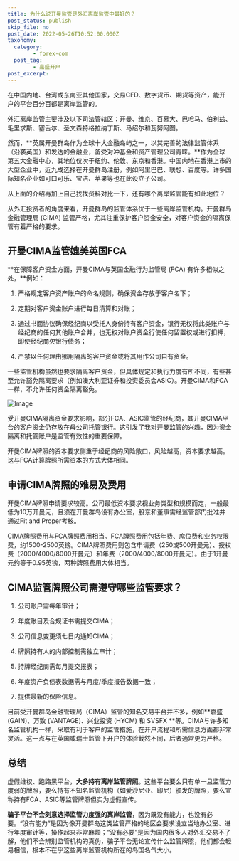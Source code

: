 ```yaml
---
title: 为什么说开曼监管是外汇离岸监管中最好的？
post_status: publish
skip_file: no
post_date: 2022-05-26T10:52:00.000Z
taxonomy:
  category:
        - forex-com
  post_tag:
        - 嘉盛开户
post_excerpt: 
---
```

在中国内地、台湾或东南亚其他国家，交易CFD、数字货币、期货等资产，能开户的平台百分百都是离岸监管的。

外汇离岸监管主要涉及以下司法管辖区：开曼、维京、百慕大、巴哈马、伯利兹、毛里求斯、塞舌尔、圣文森特格拉纳丁斯、马绍尔和瓦努阿图。

然而，**英属开曼群岛作为全球十大金融岛屿之一，以其完善的法律监管体系（沿袭英国）和发达的金融业，备受对冲基金和资产管理公司青睐。**作为全球第五大金融中心，其地位仅次于纽约、伦敦、东京和香港。中国内地在香港上市的大型企业中，近九成选择在开曼群岛注册，例如阿里巴巴、联想、百度等。许多国际知名企业如可口可乐、宝洁、苹果等也在此设立子公司。

从上面的介绍再加上自己找找资料对比一下，还有哪个离岸监管能有如此地位？

从外汇投资者的角度来看，开曼群岛的监管体系优于一些离岸监管机构。开曼群岛金融管理局 (CIMA) 监管严格，尤其注重保护客户资金安全，对客户资金的隔离保管有着严格的要求。

## 开曼CIMA监管媲美英国FCA

**在保障客户资金方面，开曼CIMA与英国金融行为监管局 (FCA) 有许多相似之处，**例如：

1. 严格规定客户资产账户的命名规则，确保资金存放于客户名下；

1. 定期对客户资金账户进行每日清算和对账；

1. 通过书面协议确保经纪商以受托人身份持有客户资金，银行无权将此类账户与经纪商的任何其他账户合并，也无权对账户资金行使任何留置权或进行扣押，即使经纪商欠银行债务；

1. 严禁以任何理由挪用隔离的客户资金或将其用作公司自有资金。

一些监管机构虽然也要求隔离客户资金，但具体规定和执行力度有所不同，有些甚至允许豁免隔离要求（例如澳大利亚证券和投资委员会ASIC）。开曼CIMA和FCA一样，不允许任何资金隔离豁免。

![Image](https://prod-files-secure.s3.us-west-2.amazonaws.com/39ed1227-6d7d-4570-be36-9ccd4a2c4241/bd849744-3fcb-4a37-8312-357962c8f065/image.png?X-Amz-Algorithm=AWS4-HMAC-SHA256&X-Amz-Content-Sha256=UNSIGNED-PAYLOAD&X-Amz-Credential=ASIAZI2LB466TUEFIGZJ%2F20250516%2Fus-west-2%2Fs3%2Faws4_request&X-Amz-Date=20250516T221407Z&X-Amz-Expires=3600&X-Amz-Security-Token=IQoJb3JpZ2luX2VjEJb%2F%2F%2F%2F%2F%2F%2F%2F%2F%2FwEaCXVzLXdlc3QtMiJGMEQCIBWZvQpg8yfjeAo4AuOZJGVMUadOcad1GCacxVibxYE7AiBs0mmfNiqDQjq40AD27oP%2BpjYg%2BiN47NAV3u5YFyCGFSr%2FAwhOEAAaDDYzNzQyMzE4MzgwNSIMculRd%2Bm5H%2BKVdWGFKtwD8D5jQhQPPdeP6gpydzP9PeSnkXPU%2BO2KEBy4omDThUtSSqwnPB0l66HazAzV8qVpuhY1%2F53dk6Ky4AAdMpE3jrIRL%2Fwv7CjJOEhKi4uMzq%2FwdO8WY02umi6Y54ZmjXwV9pZaGNt1ejNi%2Fg3mz5GbCzT%2FOlg8KMhVoBPBISF0jRmPSfBR381TyTU2rNNhnhMANRXOKo2iFX8s91lvInlxDLhX2iSNg5oNQg28RQgHzoVV0lqxHmZrRddtU4tiSqr9pUyjktDj%2BekoklUdvkhK3R1KdlpNXRLbmGhVKfiHjLE%2Bns8QNpFFlV6krCFcu%2FZTtRX4%2FzmH76HG0v%2B45zxrmVQZ1%2FxKxs753oJrXg5Xz0nGM0tI56QV7L74X1PGnh6ChrtCm2Abou3CM6n%2FaS6ySq0iwh0oGLomAMo63t7i00g0U6i0j7IeH8D09iscOZcaz0c3AtItcL35EmDTyp%2F1Y71EmW1Sf5sNopFcKuQ8uihHVaYwztqEIsRY4GSntI6Qwezt65mqekAQi2wjH%2FkeEKdK8fCJunZRlHKjYvqW9j%2FmmB87kWJ2yFBj71YxMQHnJjy4PT2i7F95nYYRDQGhN9u%2F%2FZ42IOjaW0Q4e%2BxFUO%2BGN688ANmxVj8G7q4w1NqewQY6pgHaiR8WSwqHg3stcmvNML0r6TOAH38fwrWQe910ElaIUrebqfjh5Aod5KojDetqgsBb5PrE9MaN91id9hJmSCPBjgL31bMgJMlfuyn1B8v1k0XlcZk0v7l7Z1%2BWdTIwJIa%2FUMOJleuqu7b6E1s2c5ceSbIY8QpagF4nh%2BUDT7tXLX8Xqf7yqozQAj4mz%2BF%2BA3jewfAFtfJro5ExRu6BQvTsbA2YBr0N&X-Amz-Signature=707eab285d844afba1eb8e05d3d43b4236a1dcfd08e4180b5534895c92e98f58&X-Amz-SignedHeaders=host&x-id=GetObject)

受开曼CIMA隔离资金要求影响，部分FCA、ASIC监管的经纪商，其开曼CIMA平台的客户资金仍存放在母公司托管银行。这引发了我对开曼监管的兴趣，因为资金隔离和托管账户是监管有效性的重要保障。

开曼CIMA牌照的资本要求侧重于经纪商的风险敞口，风险越高，资本要求越高。这与FCA计算牌照所需资本的方式大体相同。

## **申请CIMA牌照的难易及费用**

开曼CIMA牌照申请要求较高。公司最低资本要求视业务类型和规模而定，一般最低为10万开曼元，且须在开曼群岛设有办公室，股东和董事需经监管部门批准并通过Fit and Proper考核。

CIMA牌照费用与FCA牌照费用相当。FCA牌照费用包括年费、席位费和业务权限费，约1500-2500英镑。CIMA牌照费用则包含申请费（250或500开曼元）、授权费（2000/4000/8000开曼元）和年费（2000/4000/8000开曼元）。由于1开曼元约等于0.95英镑，两种牌照费用大体相当。

## CIMA监管牌照公司需遵守哪些监管要求？

1. 公司账户需每年审计；

1. 年度账目及合规证书需提交CIMA；

1. 公司信息变更须七日内通知CIMA；

1. 牌照持有人的内部控制需独立审计；

1. 持牌经纪商需每月提交报表；

1. 年度资产负债表数据需与月度/季度报告数据一致；

1. 提供最新的保险信息。

目前受开曼群岛金融管理局（CIMA）监管的知名交易平台并不多，例如**嘉盛 (GAIN)、万致 (VANTAGE)、兴业投资 (HYCM) 和 SVSFX **等。CIMA与许多知名监管机构一样，采取有利于客户的监管措施，在开户流程和所需信息方面都非常灵活。这一点与在英国或瑞士监管下开户的体验截然不同，后者通常更为严格。

## 总结

虚假维权、跑路黑平台，**大多持有离岸监管牌照**。这些平台要么只有单一且监管力度弱的牌照，要么持有不知名监管机构（如爱沙尼亚、印尼）颁发的牌照，要么宣称持有FCA、ASIC等监管牌照但实为虚假宣传。

**骗子平台不会刻意选择监管力度强的离岸监管**，因为既没有能力，也没有必要。“没有能力”是因为像开曼群岛这类监管严格的地区会要求设立当地办公室、进行年度审计等，操作起来非常麻烦；“没有必要”是因为国内很多人对外汇交易不了解，他们不会辨别监管机构的真伪，骗子平台无论宣传什么监管牌照，他们都会轻易相信，根本不在乎这些离岸监管机构所在的岛国名气大小。